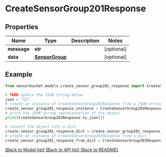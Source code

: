 # CreateSensorGroup201Response


## Properties

Name | Type | Description | Notes
------------ | ------------- | ------------- | -------------
**message** | **str** |  | [optional] 
**data** | [**SensorGroup**](SensorGroup.md) |  | [optional] 

## Example

```python
from sensorbucket.models.create_sensor_group201_response import CreateSensorGroup201Response

# TODO update the JSON string below
json = "{}"
# create an instance of CreateSensorGroup201Response from a JSON string
create_sensor_group201_response_instance = CreateSensorGroup201Response.from_json(json)
# print the JSON string representation of the object
print(CreateSensorGroup201Response.to_json())

# convert the object into a dict
create_sensor_group201_response_dict = create_sensor_group201_response_instance.to_dict()
# create an instance of CreateSensorGroup201Response from a dict
create_sensor_group201_response_from_dict = CreateSensorGroup201Response.from_dict(create_sensor_group201_response_dict)
```
[[Back to Model list]](../README.md#documentation-for-models) [[Back to API list]](../README.md#documentation-for-api-endpoints) [[Back to README]](../README.md)


